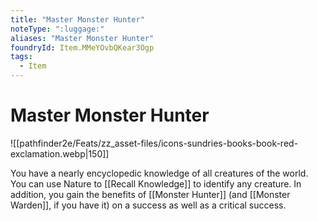 ```yaml
---
title: "Master Monster Hunter"
noteType: ":luggage:"
aliases: "Master Monster Hunter"
foundryId: Item.MMeYOvbQKear3Ogp
tags:
  - Item
---
```


# Master Monster Hunter
![[pathfinder2e/Feats/zz_asset-files/icons-sundries-books-book-red-exclamation.webp|150]]

You have a nearly encyclopedic knowledge of all creatures of the world. You can use Nature to [[Recall Knowledge]] to identify any creature. In addition, you gain the benefits of [[Monster Hunter]] (and [[Monster Warden]], if you have it) on a success as well as a critical success.
